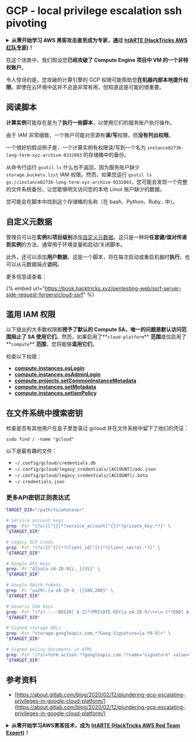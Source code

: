 # GCP - local privilege escalation ssh pivoting

<details>

<summary><strong>从零开始学习 AWS 黑客攻击直至成为专家，通过</strong> <a href="https://training.hacktricks.xyz/courses/arte"><strong>htARTE (HackTricks AWS 红队专家)</strong></a><strong>！</strong></summary>

支持 HackTricks 的其他方式：

* 如果您希望在 **HackTricks 中看到您的公司广告** 或 **下载 HackTricks 的 PDF 版本**，请查看 [**订阅计划**](https://github.com/sponsors/carlospolop)！
* 获取 [**官方 PEASS & HackTricks 商品**](https://peass.creator-spring.com)
* 发现 [**PEASS 家族**](https://opensea.io/collection/the-peass-family)，我们独家的 [**NFT 集合**](https://opensea.io/collection/the-peass-family)
* **加入** 💬 [**Discord 群组**](https://discord.gg/hRep4RUj7f) 或 [**telegram 群组**](https://t.me/peass) 或在 **Twitter** 🐦 上 **关注** 我 [**@carlospolopm**](https://twitter.com/carlospolopm)**。**
* **通过向** [**HackTricks**](https://github.com/carlospolop/hacktricks) 和 [**HackTricks Cloud**](https://github.com/carlospolop/hacktricks-cloud) github 仓库提交 PR 来分享您的黑客技巧。

</details>

在这个场景中，我们假设您**已经攻破了 Compute Engine 项目中 VM 的一个非特权账户**。

令人惊讶的是，您攻破的计算引擎的 GCP 权限可能帮助您**在机器内部本地提升权限**。即使在云环境中这并不总是非常有用，但知道这是可能的很重要。

## 阅读脚本 <a href="#follow-the-scripts" id="follow-the-scripts"></a>

**计算实例**可能存在是为了**执行一些脚本**，以使用它们的服务账户执行操作。

由于 IAM 非常细致，一个账户可能对资源有**读/写**权限，但**没有列出权限**。

一个很好的假设例子是，一个计算实例有权限读/写到一个名为 `instance82736-long-term-xyz-archive-0332893` 的存储桶中的备份。

从命令行运行 `gsutil ls` 什么也不返回，因为服务账户缺少 `storage.buckets.list` IAM 权限。然而，如果您运行 `gsutil ls gs://instance82736-long-term-xyz-archive-0332893`，您可能会发现一个完整的文件系统备份，让您能够明文访问您的本地 Linux 账户缺少的数据。

您可能会在脚本中找到这个存储桶的名称（在 bash、Python、Ruby...中）。

## 自定义元数据

管理员可以在**实例**和**项目级别**添加[自定义元数据](https://cloud.google.com/compute/docs/storing-retrieving-metadata#custom)。这只是一种将**任意键/值对传递到实例**的方法，通常用于环境变量和启动/关闭脚本。

此外，还可以添加**用户数据**，这是一个脚本，将在每次启动或重启机器时**执行**，也可以从元数据端点**访问**。

更多信息请查看：

{% embed url="https://book.hacktricks.xyz/pentesting-web/ssrf-server-side-request-forgery/cloud-ssrf" %}

## **滥用 IAM 权限**

以下提出的大多数权限都**授予了默认的 Compute SA，唯一的问题是默认访问范围阻止了 SA 使用它们**。然而，如果启用了\*\*`cloud-platform`\*\* **范围**或仅启用了\*\*`compute`\*\* **范围**，您将能够**滥用它们**。

检查以下权限：

* [**compute.instances.osLogin**](gcp-compute-privesc/#compute.instances.oslogin)
* [**compute.instances.osAdminLogin**](gcp-compute-privesc/#compute.instances.osadminlogin)
* [**compute.projects.setCommonInstanceMetadata**](gcp-compute-privesc/#compute.projects.setcommoninstancemetadata)
* [**compute.instances.setMetadata**](gcp-compute-privesc/#compute.instances.setmetadata)
* [**compute.instances.setIamPolicy**](gcp-compute-privesc/#compute.instances.setiampolicy)

## 在文件系统中搜索密钥

检查是否有其他用户在盒子里登录过 gcloud 并在文件系统中留下了他们的凭证：

```
sudo find / -name "gcloud"
```

以下是最有趣的文件：

* `~/.config/gcloud/credentials.db`
* `~/.config/gcloud/legacy_credentials/[ACCOUNT]/adc.json`
* `~/.config/gcloud/legacy_credentials/[ACCOUNT]/.boto`
* `~/.credentials.json`

### 更多API密钥正则表达式

```bash
TARGET_DIR="/path/to/whatever"

# Service account keys
grep -Pzr "(?s){[^{}]*?service_account[^{}]*?private_key.*?}" \
"$TARGET_DIR"

# Legacy GCP creds
grep -Pzr "(?s){[^{}]*?client_id[^{}]*?client_secret.*?}" \
"$TARGET_DIR"

# Google API keys
grep -Pr "AIza[a-zA-Z0-9\\-_]{35}" \
"$TARGET_DIR"

# Google OAuth tokens
grep -Pr "ya29\.[a-zA-Z0-9_-]{100,200}" \
"$TARGET_DIR"

# Generic SSH keys
grep -Pzr "(?s)-----BEGIN[ A-Z]*?PRIVATE KEY[a-zA-Z0-9/\+=\n-]*?END[ A-Z]*?PRIVATE KEY-----" \
"$TARGET_DIR"

# Signed storage URLs
grep -Pir "storage.googleapis.com.*?Goog-Signature=[a-f0-9]+" \
"$TARGET_DIR"

# Signed policy documents in HTML
grep -Pzr '(?s)<form action.*?googleapis.com.*?name="signature" value=".*?">' \
"$TARGET_DIR"
```

## 参考资料

* [https://about.gitlab.com/blog/2020/02/12/plundering-gcp-escalating-privileges-in-google-cloud-platform/](https://about.gitlab.com/blog/2020/02/12/plundering-gcp-escalating-privileges-in-google-cloud-platform/)

<details>

<summary><strong>从零开始学习AWS黑客技术，成为</strong> <a href="https://training.hacktricks.xyz/courses/arte"><strong>htARTE (HackTricks AWS Red Team Expert)</strong></a><strong>！</strong></summary>

支持HackTricks的其他方式：

* 如果您希望在**HackTricks中看到您的公司广告**或**下载HackTricks的PDF版本**，请查看[**订阅计划**](https://github.com/sponsors/carlospolop)！
* 获取[**官方PEASS & HackTricks商品**](https://peass.creator-spring.com)
* 发现[**PEASS家族**](https://opensea.io/collection/the-peass-family)，我们独家的[**NFTs系列**](https://opensea.io/collection/the-peass-family)
* **加入** 💬 [**Discord群组**](https://discord.gg/hRep4RUj7f) 或 [**telegram群组**](https://t.me/peass) 或在 **Twitter** 🐦 上**关注**我 [**@carlospolopm**](https://twitter.com/carlospolopm)**。**
* **通过向** [**HackTricks**](https://github.com/carlospolop/hacktricks) 和 [**HackTricks Cloud**](https://github.com/carlospolop/hacktricks-cloud) github仓库提交PR来分享您的黑客技巧。

</details>
